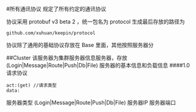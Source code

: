 #所有通讯协议
规定了所有约定的通讯协议

协议采用 protobuf v3 beta 2 ，统一包名为 protocol
生成最后存放的路径为
```
github.com/xuhuan/keepin/protocol
```
协议除了通用的基础协议存放在 Base 里面，其他按照服务器分

##Cluster
该服务器为集群服务器信息服务器，存放 (Login|Message|Route|Push|Db|File) 服务器的基本信息和负载信息
####1.0
请求协议

 
```
act:(get) //请求类型
data:
```

服务器类型 (Login|Message|Route|Push|Db|File)
服务器IP
服务器端口
